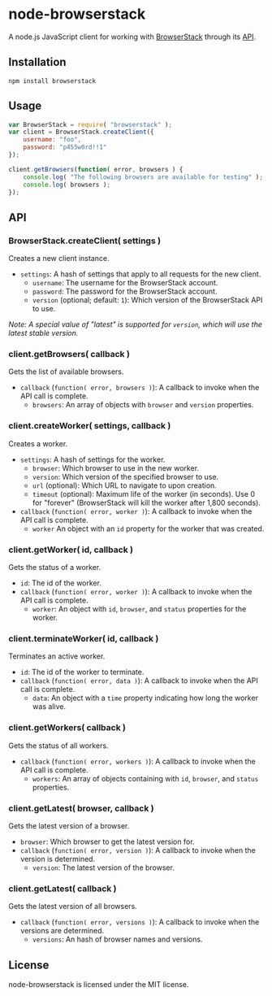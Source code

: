 # node-browserstack

A node.js JavaScript client for working with [BrowserStack](http://browserstack.com) through its [API](https://github.com/browserstack/api).

## Installation

```
npm install browserstack
```

## Usage

```javascript
var BrowserStack = require( "browserstack" );
var client = BrowserStack.createClient({
	username: "foo",
	password: "p455w0rd!!1"
});

client.getBrowsers(function( error, browsers ) {
	console.log( "The following browsers are available for testing" );
	console.log( browsers );
});
```

## API

### BrowserStack.createClient( settings )

Creates a new client instance.

* `settings`: A hash of settings that apply to all requests for the new client.
  * `username`: The username for the BrowserStack account.
  * `password`: The password for the BrowserStack account.
  * `version` (optional; default: `1`): Which version of the BrowserStack API to use.

*Note: A special value of "latest" is supported for `version`, which will use the latest stable version.*

### client.getBrowsers( callback )

Gets the list of available browsers.

* `callback` (`function( error, browsers )`): A callback to invoke when the API call is complete.
  * `browsers`: An array of objects with `browser` and `version` properties. 

### client.createWorker( settings, callback )

Creates a worker.

* `settings`: A hash of settings for the worker.
  * `browser`: Which browser to use in the new worker.
  * `version`: Which version of the specified browser to use.
  * `url` (optional): Which URL to navigate to upon creation.
  * `timeout` (optional): Maximum life of the worker (in seconds). Use 0 for "forever" (BrowserStack will kill the worker after 1,800 seconds).
* `callback` (`function( error, worker )`): A callback to invoke when the API call is complete.
  * `worker` An object with an `id` property for the worker that was created.

### client.getWorker( id, callback )

Gets the status of a worker.

* `id`: The id of the worker.
* `callback` (`function( error, worker )`): A callback to invoke when the API call is complete.
  * `worker`: An object with `id`, `browser`, and `status` properties for the worker.

### client.terminateWorker( id, callback )

Terminates an active worker.

* `id`: The id of the worker to terminate.
* `callback` (`function( error, data )`): A callback to invoke when the API call is complete.
  * `data`: An object with a `time` property indicating how long the worker was alive.

### client.getWorkers( callback )

Gets the status of all workers.

* `callback` (`function( error, workers )`): A callback to invoke when the API call is complete.
  * `workers`: An array of objects containing with `id`, `browser`, and `status` properties.

### client.getLatest( browser, callback )

Gets the latest version of a browser.

* `browser`: Which browser to get the latest version for.
* `callback` (`function( error, version )`): A callback to invoke when the version is determined.
  * `version`: The latest version of the browser.

### client.getLatest( callback )

Gets the latest version of all browsers.

* `callback` (`function( error, versions )`): A callback to invoke when the versions are determined.
  * `versions`: An hash of browser names and versions.

## License

node-browserstack is licensed under the MIT license.
